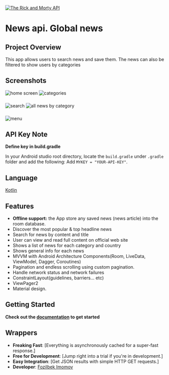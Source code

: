[![The Rick and Morty API](https://newsapi.org/images/splash.png)](https://newsapi.org)

# News api. Global news

## Project Overview
This app allows users to search news and save them. The news can also be filtered to show users
by categories

## Screenshots

![home screen](https://github.com/FozilbekImomov/Newspaper/blob/master/image_2020-08-13_23-47-57.png)
![categories](https://github.com/FozilbekImomov/Newspaper/blob/master/Mask%20Group%2015.png)
### 
![search](https://github.com/FozilbekImomov/Newspaper/blob/master/Mask%20Group%2016.png)
![all news by category](https://github.com/FozilbekImomov/Newspaper/blob/master/Mask%20Group%2017.png)
### 
![menu](https://github.com/FozilbekImomov/Newspaper/blob/master/Mask%20Group%2018.png)



## API Key Note

**Define key in build.gradle**

In your Android studio root directory, locate the `build.gradle` under `.gradle` folder and add the following: 
Add `MYKEY = "YOUR-API-KEY"`.



## Language

[Kotlin](https://kotlinlang.org/)


## Features

*   **Offline support:** the App store any saved news (news article) into the room database.
*   Discover the most popular & top headline news
*   Search for news by content and title
*   User can view and read full content on official web site
*   Shows a list of news for each category and country
*   Shows general info for each news
*   MVVM with Android Architecture Components(Room, LiveData, ViewModel, Dagger, Coroutines)
*   Pagination and endless scrolling using custom pagination.
*   Handle network status and network failures
*   ConstraintLayout(guidelines, barriers... etc)
*   ViewPager2
*   Material design.

## Getting Started
**Check out the [documentation](https://newsapi.org/docs) to get started**

## Wrappers

- **Freaking Fast**:  [Everything is asynchronously cached for a super-fast response.]
- **Free for Development**: [Jump right into a trial if you're in development.]
- **Easy Integration**: [Get JSON results with simple HTTP GET requests.]
- **Developer**: [Fozilbek Imomov](fozilbekimomov@gmail.com) 


